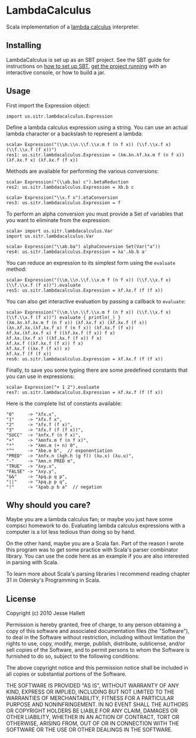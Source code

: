 LambdaCalculus
==============

Scala implementation of a [lambda calculus][] interpreter.

[lambda calculus]: http://en.wikipedia.org/wiki/Lambda_calculus  "Lambda Calculus"


Installing
-----------

LambdaCalculus is set up as an SBT project.  See the SBT guide for instructions
on [how to set up SBT][Setup], [get the project running][RunningSbt] with an interactive
console, or how to build a jar.

[Setup]: http://code.google.com/p/simple-build-tool/wiki/Setup  "Setup SBT"
[RunningSbt]: http://code.google.com/p/simple-build-tool/wiki/RunningSbt  "Running SBT"


Usage
------

First import the Expression object:

    import us.sitr.lambdacalculus.Expression

Define a lambda calculus expression using a string.  You can use an actual
lambda character or a backslash to represent a lambda:

    scala> Expression("(\\m.\\n.\\f.\\x.m f (n f x)) (\\f.\\x.f x) (\\f.\\x.f (f x))")
    res1: us.sitr.lambdacalculus.Expression = (λm.λn.λf.λx.m f (n f x)) (λf.λx.f x) (λf.λx.f (f x))

Methods are available for performing the various conversions:

    scala> Expression("(\\ab.ba) c").betaReduction
    res2: us.sitr.lambdacalculus.Expression = λb.b c

    scala> Expression("\\x.f x").etaConversion
    res3: us.sitr.lambdacalculus.Expression = f

To perform an alpha conversion you must provide a Set of variables that you
want to eliminate from the expression:

    scala> import us.sitr.lambdacalculus.Var
    import us.sitr.lambdacalculus.Var
    
    scala> Expression("\\ab.ba") alphaConversion Set(Var("a"))
    res4: us.sitr.lambdacalculus.Expression = λa'.λb.b a'

You can reduce an expression to its simplest form using the `evaluate` method:

    scala> Expression("(\\m.\\n.\\f.\\x.m f (n f x)) (\\f.\\x.f x) (\\f.\\x.f (f x))").evaluate
    res5: us.sitr.lambdacalculus.Expression = λf.λx.f (f (f x))

You can also get interactive evaluation by passing a callback to `evaluate`:

    scala> Expression("(\\m.\\n.\\f.\\x.m f (n f x)) (\\f.\\x.f x) (\\f.\\x.f (f x))") evaluate { println(_) }
    (λm.λn.λf.λx.m f (n f x)) (λf.λx.f x) (λf.λx.f (f x))
    (λn.λf.λx.(λf.λx.f x) f (n f x)) (λf.λx.f (f x))
    λf.λx.(λf.λx.f x) f ((λf.λx.f (f x)) f x)
    λf.λx.(λx.f x) ((λf.λx.f (f x)) f x)
    λf.λx.f ((λf.λx.f (f x)) f x)
    λf.λx.f ((λx.f (f x)) x)
    λf.λx.f (f (f x))
    res6: us.sitr.lambdacalculus.Expression = λf.λx.f (f (f x))

Finally, to save you some typing there are some predefined constants that you
can use in expressions:

    scala> Expression("+ 1 2").evaluate
    res7: us.sitr.lambdacalculus.Expression = λf.λx.f (f (f x))

Here is the complete list of constants available:

    "0"     -> "λfx.x",
    "1"     -> "λfx.f x",
    "2"     -> "λfx.f (f x)",
    "3"     -> "λfx.f (f (f x))",
    "SUCC"  -> "λnfx.f (n f x)",
    "+"     -> "λmnfx.m f (n f x)",
    "*"     -> "λmn.m (+ n) 0",
    "^"     -> "λbe.e b",  // exponentiation
    "PRED"  -> "λnfx.n (λgh.h (g f)) (λu.x) (λu.u)",
    "-"     -> "λmn.n PRED m",
    "TRUE"  -> "λxy.x",
    "FALSE" -> "λxy.y",
    "&&"    -> "λpq.p q p",
    "||"    -> "λpq.p p q",
    "!"     -> "λpab.p b a"  // negation


Why should you care?
---------------------

Maybe you are a lambda calculus fan; or maybe you just have some compsci
homework to do.  Evaluating lambda calculus expressions with a computer is a
lot less tedious than doing so by hand.

On the other hand, maybe you are a Scala fan.  Part of the reason I wrote this
program was to get some practice with Scala's parser combinator library.  You
can use the code here as an example if you are also interested in parsing with
Scala.

To learn more about Scala's parsing libraries I recommend reading chapter 31 in
Odersky's Programming in Scala.


License
--------

Copyright (c) 2010 Jesse Hallett

Permission is hereby granted, free of charge, to any person obtaining a copy
of this software and associated documentation files (the "Software"), to deal
in the Software without restriction, including without limitation the rights
to use, copy, modify, merge, publish, distribute, sublicense, and/or sell
copies of the Software, and to permit persons to whom the Software is
furnished to do so, subject to the following conditions:

The above copyright notice and this permission notice shall be included in
all copies or substantial portions of the Software.

THE SOFTWARE IS PROVIDED "AS IS", WITHOUT WARRANTY OF ANY KIND, EXPRESS OR
IMPLIED, INCLUDING BUT NOT LIMITED TO THE WARRANTIES OF MERCHANTABILITY,
FITNESS FOR A PARTICULAR PURPOSE AND NONINFRINGEMENT. IN NO EVENT SHALL THE
AUTHORS OR COPYRIGHT HOLDERS BE LIABLE FOR ANY CLAIM, DAMAGES OR OTHER
LIABILITY, WHETHER IN AN ACTION OF CONTRACT, TORT OR OTHERWISE, ARISING FROM,
OUT OF OR IN CONNECTION WITH THE SOFTWARE OR THE USE OR OTHER DEALINGS IN
THE SOFTWARE.
